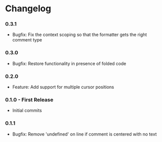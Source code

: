 # Changelog

### 0.3.1
* Bugfix: Fix the context scoping so that the formatter gets the right comment type

### 0.3.0
* Bugfix: Restore functionality in presence of folded code

### 0.2.0
* Feature: Add support for multiple cursor positions

### 0.1.0 - First Release
* Initial commits

### 0.1.1
* Bugfix: Remove 'undefined' on line if comment is centered with no text
